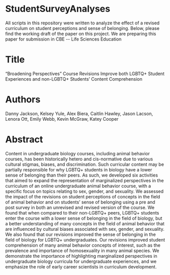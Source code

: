 # StudentSurveyAnalyses
All scripts in this repository were written to analyze the effect of a revised curriculum on student perceptions and sense of belonging. Below, please find the working draft of the paper on this project. We are preparing this paper for submission in CBE -- Life Sciences Education

# Title
“Broadening Perspectives” Course Revisions Improve both LGBTQ+ Student Experiences and non-LGBTQ+ Students’ Content Comprehension

# Authors
Danny Jackson, Kelsey Yule, Alex Biera, Caitlin Hawley, Jason Lacson, Lenora Ott, Emily Webb, Kevin McGraw, Katey Cooper

# Abstract
Content in undergraduate biology courses, including animal behavior courses, has been historically hetero and cis-normative due to various cultural stigmas, biases, and discrimination. Such curricular content may be partially responsible for why LGBTQ+ students in biology have a lower sense of belonging than their peers. As such, we developed six activities that aimed to expand the representation of marginalized perspectives in the curriculum of an online undergraduate animal behavior course, with a specific focus on topics relating to sex, gender, and sexuality. We assessed the impact of the revisions on student perceptions of concepts in the field of animal behavior and on students’ sense of belonging using a pre and post survey in both an unrevised and revised version of the course. We found that when compared to their non-LGBTQ+ peers, LGBTQ+ students enter the course with a lower sense of belonging in the field of biology, but a better understanding of many concepts in the field of animal behavior that are influenced by cultural biases associated with sex, gender, and sexuality. We also found that our revisions improved the sense of belonging in the field of biology for LGBTQ+ undergraduates. Our revisions improved student comprehension of many animal behavior concepts of interest, such as the prevalence and importance of homosexuality in many animal species. We demonstrate the importance of highlighting marginalized perspectives in undergraduate biology curricula for undergraduate experiences, and we emphasize the role of early career scientists in curriculum development.
